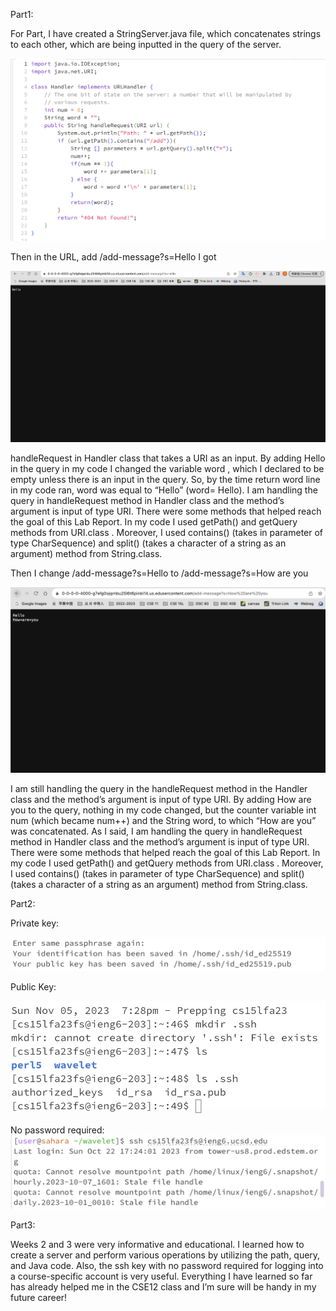 Part1:

For Part, I have created a StringServer.java file, which concatenates strings to each other, which are being inputted in the query of the server.

![Image](code.png)

Then in the URL, add /add-message?s=Hello  I got 

![Image](Hello.png)

handleRequest in Handler class that takes a URI as an input. By adding Hello in the query in my code I changed the variable word , which
I declared to be empty unless there is an input in the query. So, by the time return word line in my code ran, word was equal to “Hello” (word= Hello).
I am handling the query in handleRequest method in Handler class and the method’s argument is input of type URI. There were some methods that helped reach the goal of this Lab Report. In my code I used getPath() and getQuery methods from URI.class . Moreover, I used contains() (takes in parameter of type CharSequence) and
split() (takes a character of a string as an argument) method from String.class.


Then I change /add-message?s=Hello to /add-message?s=How are you

![Image](Howareyou.png)

I am still handling the query in the handleRequest method in the Handler class and the method’s argument is input of type URI.
By adding How are you to the query, nothing in my code changed, but the counter variable int num (which became num++) and the
String word, to which “How are you” was concatenated. As I said, I am handling the query in handleRequest method in Handler class and
the method’s argument is input of type URI. There were some methods that helped reach the goal of this Lab Report. In my code I used
getPath() and getQuery methods from URI.class . Moreover, I used contains() (takes in parameter of type CharSequence) and
split() (takes a character of a string as an argument) method from String.class.

Part2:

Private key:

![Image](private.png)

Public Key:

![Image](public1.png)

No password required:
![Image](nopassword.png)


Part3:

Weeks 2 and 3 were very informative and educational. I learned how to create a server and perform various operations by utilizing the path, query, and Java code.  Also, the ssh key with no password required for logging into a course-specific account is very useful. Everything I have learned so far has already helped me in the CSE12 class and I’m sure will be handy in my future career!
